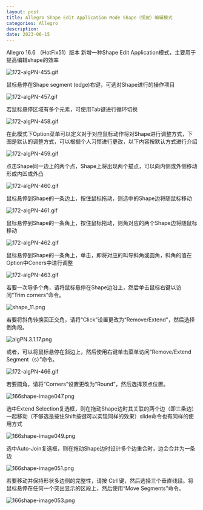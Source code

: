 ```yaml
---
layout: post
title: Allegro Shape Edit Application Mode Shape（铜皮）编辑模式
categories: Allegro
description: 
date: 2023-06-15
---
```


Allegro 16.6 （HotFix51）版本 新增一种Shape Edit Application模式，主要用于提高编辑shape的效率

![172-algPN-455.gif](https://a1024.synology.me:222/images/172-algPN-455.gif)

鼠标悬停在Shape segment (edge)右键，可选对Shape进行的操作项目

![172-algPN-457.gif](https://a1024.synology.me:222/images/172-algPN-457.gif)

若鼠标悬停区域有多个元素，可使用Tab键进行循环切换

![172-algPN-458.gif](https://a1024.synology.me:222/images/172-algPN-458.gif)

在此模式下Option菜单可以定义对于对应鼠标动作将对Shape进行调整方式，下图是默认的调整方式，可以根据个人习惯进行更改，以下内容按默认方式进行介绍

![172-algPN-459.gif](https://a1024.synology.me:222/images/172-algPN-459.gif)

点击Shape同一边上的两个点，Shape上将出现两个描点，可以向内侧或外侧移动形成内凹或外凸

![172-algPN-460.gif](https://a1024.synology.me:222/images/172-algPN-460.gif)

鼠标悬停到Shape的一条边上，按住鼠标拖动，则选中的Shape边将随鼠标移动

![172-algPN-461.gif](https://a1024.synology.me:222/images/172-algPN-461.gif)

鼠标悬停到Shape的一条角上，按住鼠标拖动，则角对应的两个Shape边将随鼠标移动

![172-algPN-462.gif](https://a1024.synology.me:222/images/172-algPN-462.gif)

鼠标悬停到Shape的一条角上，单击，即将对应的叫导斜角或圆角，斜角的值在Option中Coners中进行调整

![172-algPN-463.gif](https://a1024.synology.me:222/images/172-algPN-463.gif)

若要一次导多个角，请将鼠标悬停在Shape边沿上，然后单击鼠标右键以访问“Trim corners”命令。

![shape_11.png](https://a1024.synology.me:222/images/shape_11.png)

若要将斜角转换回正交角，请将“Click”设置更改为“Remove/Extend”，然后选择倒角段。

![algPN.3.1.17.png](https://a1024.synology.me:222/images/algPN.3.1.17.png)

或者，可以将鼠标悬停在斜边上，然后使用右键单击菜单访问“Remove/Extend Segment（s）”命令。

![172-algPN-466.gif](https://a1024.synology.me:222/images/172-algPN-466.gif)

若要圆角，请将“Corners”设置更改为“Round”，然后选择顶点位置。

![166shape-image047.png](https://a1024.synology.me:222/images/166shape-image047.png)

选中Extend Selection复选框，则在拖动Shape边时其关联的两个边（即三条边）一起移动（不够选是按住Shift按键可以实现同样的效果）slide命令也有同样的使用方式

![166shape-image049.png](https://a1024.synology.me:222/images/166shape-image049.png)

选中Auto-Join复选框，则在拖动Shape边时设计多个边重合时，边会合并为一条边

![166shape-image051.png](https://a1024.synology.me:222/images/166shape-image051.png)

若要移动并保持形状多边侧的完整性，请按 Ctrl 键，然后选择三个垂直线段。将鼠标悬停在任何一个突出显示的区段上，然后使用“Move Segments”命令。

![166shape-image053.png](https://a1024.synology.me:222/images/166shape-image053.png)




